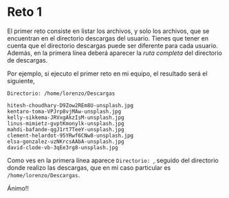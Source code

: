 # Reto 1

El primer reto consiste en listar los archivos, y solo los archivos, que se encuentran en el directorio descargas del usuario. Tienes que tener en cuenta que el directorio descargas puede ser diferente para cada usuario. Además, en la primera línea deberá aparecer la *ruta completa* del directorio de descargas.

Por ejemplo, si ejecuto el primer reto en mi equipo, el resultado será el siguiente,

```
Directorio: /home/lorenzo/Descargas

hitesh-choudhary-D9Zow2REm8U-unsplash.jpg
kentaro-toma-VPJrp8vjMAw-unsplash.jpg
kelly-sikkema-JRVxgAkzIsM-unsplash.jpg
linus-mimietz-gvptKmonylk-unsplash.jpg
mahdi-bafande-qgJ1rt7TeeY-unsplash.jpg
clement-helardot-95YRwf6CNw8-unsplash.jpg
elsa-gonzalez-uzNKrcsAAbA-unsplash.jpg
david-clode-vb-3qEe3rg8-unsplash.jpg
```

Como ves en la primera línea aparece `Directorio: `, seguido del directorio donde realizo las descargas, que en mi caso particular es `/home/lorenzo/Descargas`.

Ánimo!!
